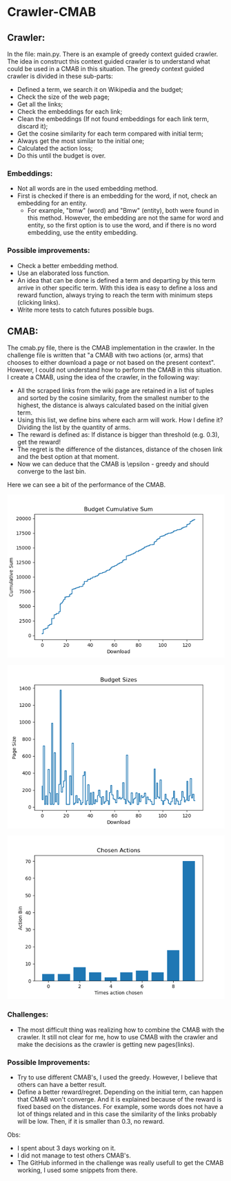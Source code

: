 # Crawler-CMAB

## Crawler:

In the file: main.py. There is an example of greedy context guided crawler.
The idea in construct this context guided crawler is to understand what could be used in a CMAB in this situation.
The greedy context guided crawler is divided in these sub-parts:
- Defined a term, we search it on Wikipedia and the budget;
- Check the size of the web page;
- Get all the links;
- Check the embeddings for each link;
- Clean the embeddings (If not found embeddings for each link term, discard it);
- Get the cosine similarity for each term compared with initial term;
- Always get the most similar to the initial one;
- Calculated the action loss;
- Do this until the budget is over.



### Embeddings: 

- Not all words are in the used embedding method.
- First is checked if there is an embedding for the word, if not, check an embedding for an entity.
    - For example, "bmw" (word) and "Bmw" (entity), both were found in this method. However, the embedding are not the same for word and entity, so the first option is to use the word, and if there is no word embedding, use the entity embedding.

### Possible improvements:
- Check a better embedding method.
- Use an elaborated loss function.
- An idea that can be done is defined a term and departing by this term arrive in other specific term. With this idea is easy to define a loss and reward function, always trying to reach the term with minimum steps (clicking links).
- Write more tests to catch futures possible bugs.


## CMAB:

The cmab.py file, there is the CMAB implementation in the crawler. In the challenge file is written that "a CMAB with two actions (or, arms) that chooses to either download a page or not based on the present context". However, I could not understand how to perform the CMAB in this situation.
I create a CMAB, using the idea of the crawler, in the following way:
- All the scraped links from the wiki page are retained in a list of tuples and sorted by the cosine similarity, from the smallest number to the highest, the distance is always calculated based on the initial given term.
- Using this list, we define bins where each arm will work. How I define it? Dividing the list by the quantity of arms.
- The reward is defined as: If distance is bigger than threshold (e.g. 0.3), get the reward!
- The regret is the difference of the distances, distance of the chosen link and the best option at that moment.
- Now we can deduce that the CMAB is \epsilon - greedy and should converge to the last bin.

Here we can see a bit of the performance of the CMAB. 

![Budget_Cumulative](Budget_Cumulative_Sum2.png "Budget Cumulative")

![Budget_Sizes](Budget_Sizes2.png "Pages Sizes")

![Chosen_Actions](Chosen_Actions2.png "Chosen Actions")

### Challenges:
- The most difficult thing was realizing how to combine the CMAB with the crawler. It still not clear for me, how to use CMAB with the crawler and make the decisions as the crawler is getting new pages(links).

### Possible Improvements:
- Try to use different CMAB's, I used the greedy. However, I believe that others can have a better result.
- Define a better reward/regret. Depending on the initial term, can happen that CMAB won't converge. And it is explained because of the reward is fixed based on the distances. For example, some words does not have a lot of things related and in this case the similarity of the links probably will be low. Then, if it is smaller than 0.3, no reward.


Obs: 
- I spent about 3 days working on it. 
- I did not manage to test others CMAB's. 
- The GitHub informed in the challenge was really usefull to get the CMAB working, I used some snippets from there. 
